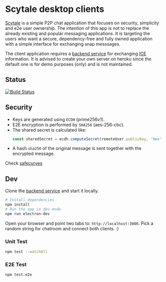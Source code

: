 # Scytale desktop clients

[Scytale](https://en.wikipedia.org/wiki/Scytale) is a simple P2P chat application that focuses on security, simplicity and e2e user ownership. The intention of this app is not to replace the already existing and popular messaging applications. It is targeting the users who want a secure, dependency-free and fully owned application with a simple interface for exchanging snap messsages.

The client application requires a [backend service](https://github.com/cpapazaf/scytale-server) for exchanging [ICE](https://en.wikipedia.org/wiki/Interactive_Connectivity_Establishment) information. It is advised to create your own server on heroku since the default one is for demo purposes (only) and is not maintained.

## Status

[![Build Status](https://travis-ci.org/cpapazaf/scytale-desktop-app.svg?branch=master)](https://travis-ci.org/cpapazaf/scytale-desktop-app)

## Security

* Keys are generated using `ECDH` (prime256v1).
* E2E encryption is performed by `SHA256` (aes-256-cbc).
* The shared secret is calculated like:
  ```js
  const sharedSecret = ecdh.computeSecret(remoteUser.publicKey, 'hex', 'hex').substring(0,32)
  ```
* A hash `sha256` of the original message is sent together with the encrypted message. 

Check [safecurves](http://safecurves.cr.yp.to/)

## Dev

Clone the [backend service](https://github.com/cpapazaf/scytale-server) and start it locally.

```bash
# Install dependencies
npm install
# Run the app in dev mode
npm run electron-dev
```

Open your browser and point two tabs to: `http://localhost:3000`. Pick a random string for chatroom and connect both clients. :)

### Unit Test

```bash
npm test --watchAll
```

### E2E Test

```bash
npm test:e2e
```
